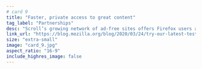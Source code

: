 ```yaml
---
# card 9
title: "Faster, private access to great content"
tag_label: "Partnerships"
desc: "Scroll’s growing network of ad-free sites offers Firefox users a fast and private web experience that can be our future."
link_url: "https://blog.mozilla.org/blog/2020/03/24/try-our-latest-test-pilot-firefox-for-a-better-web-offering-privacy-and-faster-access-to-great-content/?utm_source=www.mozilla.org&utm_medium=referral&utm_campaign=homepage&utm_content=card"
size: "extra-small"
image: "card_9.jpg"
aspect_ratio: "16-9"
include_highres_image: false
---
```

